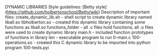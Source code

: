 DYNAMIC LIBRARIES
Style guidelines: [Betty style] (https://github.com/holbertonschool/Betty/wiki)
Description of important files:
create_dynamic_lib.sh - shell script to create dynamic library named liball.so
libholberton.so - created this dynamic library containing some functions as liball.so
functions_folder - all .c files hold functions; all .o files were used to create dynamic library
main.h - included function prototypes of functions in library
len - executable program to run 0-main.c
100-operations.so - created this C dynamic library to be imported into python program 100-tests.pyi
